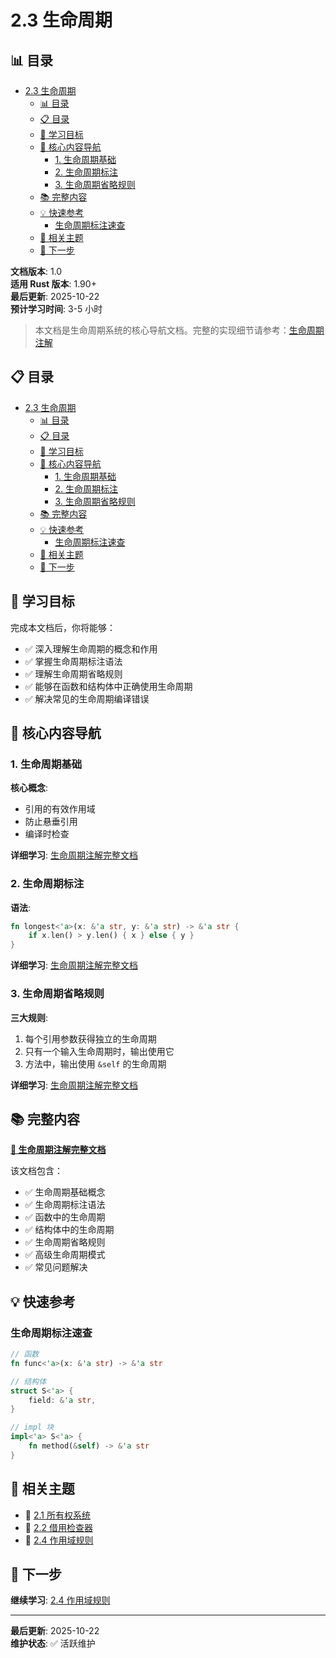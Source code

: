 ﻿# 2.3 生命周期

## 📊 目录

- [2.3 生命周期](#23-生命周期)
  - [📊 目录](#-目录)
  - [📋 目录](#-目录-1)
  - [📖 学习目标](#-学习目标)
  - [🎯 核心内容导航](#-核心内容导航)
    - [1. 生命周期基础](#1-生命周期基础)
    - [2. 生命周期标注](#2-生命周期标注)
    - [3. 生命周期省略规则](#3-生命周期省略规则)
  - [📚 完整内容](#-完整内容)
  - [💡 快速参考](#-快速参考)
    - [生命周期标注速查](#生命周期标注速查)
  - [🔗 相关主题](#-相关主题)
  - [🚀 下一步](#-下一步)

**文档版本**: 1.0  
**适用 Rust 版本**: 1.90+  
**最后更新**: 2025-10-22  
**预计学习时间**: 3-5 小时

> 本文档是生命周期系统的核心导航文档。完整的实现细节请参考：[生命周期注解](../02_core/03_lifetime_annotations.md)

## 📋 目录

- [2.3 生命周期](#23-生命周期)
  - [📊 目录](#-目录)
  - [📋 目录](#-目录-1)
  - [📖 学习目标](#-学习目标)
  - [🎯 核心内容导航](#-核心内容导航)
    - [1. 生命周期基础](#1-生命周期基础)
    - [2. 生命周期标注](#2-生命周期标注)
    - [3. 生命周期省略规则](#3-生命周期省略规则)
  - [📚 完整内容](#-完整内容)
  - [💡 快速参考](#-快速参考)
    - [生命周期标注速查](#生命周期标注速查)
  - [🔗 相关主题](#-相关主题)
  - [🚀 下一步](#-下一步)

## 📖 学习目标

完成本文档后，你将能够：

- ✅ 深入理解生命周期的概念和作用
- ✅ 掌握生命周期标注语法
- ✅ 理解生命周期省略规则
- ✅ 能够在函数和结构体中正确使用生命周期
- ✅ 解决常见的生命周期编译错误

## 🎯 核心内容导航

### 1. 生命周期基础

**核心概念**:

- 引用的有效作用域
- 防止悬垂引用
- 编译时检查

**详细学习**: [生命周期注解完整文档](../02_core/03_lifetime_annotations.md)

### 2. 生命周期标注

**语法**:

```rust
fn longest<'a>(x: &'a str, y: &'a str) -> &'a str {
    if x.len() > y.len() { x } else { y }
}
```

**详细学习**: [生命周期注解完整文档](../02_core/03_lifetime_annotations.md)

### 3. 生命周期省略规则

**三大规则**:

1. 每个引用参数获得独立的生命周期
2. 只有一个输入生命周期时，输出使用它
3. 方法中，输出使用 `&self` 的生命周期

**详细学习**: [生命周期注解完整文档](../02_core/03_lifetime_annotations.md)

## 📚 完整内容

**[📖 生命周期注解完整文档](../02_core/03_lifetime_annotations.md)**

该文档包含：

- ✅ 生命周期基础概念
- ✅ 生命周期标注语法
- ✅ 函数中的生命周期
- ✅ 结构体中的生命周期
- ✅ 生命周期省略规则
- ✅ 高级生命周期模式
- ✅ 常见问题解决

## 💡 快速参考

### 生命周期标注速查

```rust
// 函数
fn func<'a>(x: &'a str) -> &'a str

// 结构体
struct S<'a> {
    field: &'a str,
}

// impl 块
impl<'a> S<'a> {
    fn method(&self) -> &'a str
}
```

## 🔗 相关主题

- 📖 [2.1 所有权系统](./2.1_所有权系统.md)
- 📖 [2.2 借用检查器](./2.2_借用检查器.md)
- 📖 [2.4 作用域规则](./2.4_作用域规则.md)

## 🚀 下一步

**继续学习**: [2.4 作用域规则](./2.4_作用域规则.md)

---

**最后更新**: 2025-10-22  
**维护状态**: ✅ 活跃维护
